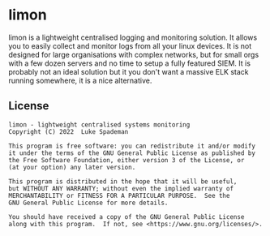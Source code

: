 # limon

limon is a lightweight centralised logging and monitoring solution. It allows
you to easily collect and monitor logs from all your linux devices. It is not
designed for large organisations with complex networks, but for small orgs with
a few dozen servers and no time to setup a fully featured SIEM. It is probably
not an ideal solution but it you don't want a massive ELK stack running
somewhere, it is a
nice alternative.

## License

    limon - lightweight centralised systems monitoring
    Copyright (C) 2022  Luke Spademan

    This program is free software: you can redistribute it and/or modify
    it under the terms of the GNU General Public License as published by
    the Free Software Foundation, either version 3 of the License, or
    (at your option) any later version.

    This program is distributed in the hope that it will be useful,
    but WITHOUT ANY WARRANTY; without even the implied warranty of
    MERCHANTABILITY or FITNESS FOR A PARTICULAR PURPOSE.  See the
    GNU General Public License for more details.

    You should have received a copy of the GNU General Public License
    along with this program.  If not, see <https://www.gnu.org/licenses/>.
